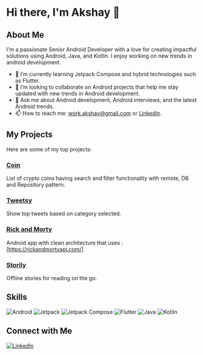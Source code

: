 # Hi there, I'm Akshay 👋

## About Me
I'm a passionate Senior Android Developer with a love for creating impactful solutions using Android, Java, and Kotlin. I enjoy working on new trends in android development. 
- 🌱 I’m currently learning Jetpack Compose and hybrid technologies such as Flutter.
- 👯 I’m looking to collaborate on Android projects that help me stay updated with new trends in Android development.
- 💬 Ask me about Android development, Android interviews, and the latest Android trends.
- 📫 How to reach me: work.akshay@gmail.com or [LinkedIn](https://www.linkedin.com/in/akshayp88).

## My Projects
Here are some of my top projects:

### [Coin](https://github.com/akshayz14/Crypto)
List of crypto coins having search and filter functionality with remote, DB and Repository pattern.

### [Tweetsy](https://github.com/akshayz14/tweetsy)
Show top tweets based on category selected.

### [Rick and Morty](https://github.com/akshayz14/ricknmorty)
Android app with clean architecture that uses : [https://rickandmortyapi.com/]

### [Storily](https://github.com/akshayz14/story)
Offline stories for reading on the go.

## Skills
![Android](https://img.shields.io/badge/Android-3DDC84?style=flat&logo=android&logoColor=white)
![Jetpack](https://img.shields.io/badge/Jetpack-4285F4?style=flat&logo=android&logoColor=white)
![Jetpack Compose](https://img.shields.io/badge/Jetpack-compose-4285F4?style=flat&logo=android&logoColor=white)
![Flutter](https://img.shields.io/badge/Flutter-02569B?style=flat&logo=flutter&logoColor=white)
![Java](https://img.shields.io/badge/Java-007396?style=flat&logo=java&logoColor=white)
![Kotlin](https://img.shields.io/badge/Kotlin-0095D5?style=flat&logo=kotlin&logoColor=white)

## Connect with Me
[![LinkedIn](https://img.shields.io/badge/LinkedIn-0077B5?style=flat&logo=linkedin&logoColor=white)](https://www.linkedin.com/in/akshayp88)
